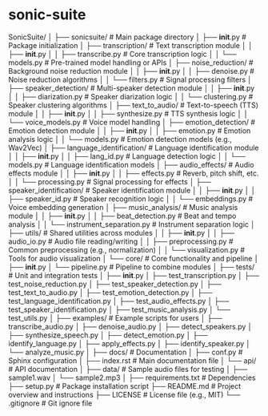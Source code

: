 # sonic-suite

SonicSuite/ │ ├── sonicsuite/ # Main package directory │ ├── **init**.py # Package initialization │ ├── transcription/ # Text transcription module │ │ ├── **init**.py │ │ ├── transcribe.py # Core transcription logic │ │ └── models.py # Pre-trained model handling or APIs │ ├── noise_reduction/ # Background noise reduction module │ │ ├── **init**.py │ │ ├── denoise.py # Noise reduction algorithms │ │ └── filters.py # Signal processing filters │ ├── speaker_detection/ # Multi-speaker detection module │ │ ├── **init**.py │ │ ├── diarization.py # Speaker diarization logic │ │ └── clustering.py # Speaker clustering algorithms │ ├── text_to_audio/ # Text-to-speech (TTS) module │ │ ├── **init**.py │ │ ├── synthesize.py # TTS synthesis logic │ │ └── voice_models.py # Voice model handling │ ├── emotion_detection/ # Emotion detection module │ │ ├── **init**.py │ │ ├── emotion.py # Emotion analysis logic │ │ └── models.py # Emotion detection models (e.g., Wav2Vec) │ ├── language_identification/ # Language identification module │ │ ├── **init**.py │ │ ├── lang_id.py # Language detection logic │ │ └── models.py # Language identification models │ ├── audio_effects/ # Audio effects module │ │ ├── **init**.py │ │ ├── effects.py # Reverb, pitch shift, etc. │ │ └── processing.py # Signal processing for effects │ ├── speaker_identification/ # Speaker identification module │ │ ├── **init**.py │ │ ├── speaker_id.py # Speaker recognition logic │ │ └── embeddings.py # Voice embedding generation │ ├── music_analysis/ # Music analysis module │ │ ├── **init**.py │ │ ├── beat_detection.py # Beat and tempo analysis │ │ └── instrument_separation.py # Instrument separation logic │ ├── utils/ # Shared utilities across modules │ │ ├── **init**.py │ │ ├── audio_io.py # Audio file reading/writing │ │ ├── preprocessing.py # Common preprocessing (e.g., normalization) │ │ └── visualization.py # Tools for audio visualization │ └── core/ # Core functionality and pipeline │ ├── **init**.py │ └── pipeline.py # Pipeline to combine modules │ ├── tests/ # Unit and integration tests │ ├── **init**.py │ ├── test_transcription.py │ ├── test_noise_reduction.py │ ├── test_speaker_detection.py │ ├── test_text_to_audio.py │ ├── test_emotion_detection.py │ ├── test_language_identification.py │ ├── test_audio_effects.py │ ├── test_speaker_identification.py │ ├── test_music_analysis.py │ └── test_utils.py │ ├── examples/ # Example scripts for users │ ├── transcribe_audio.py │ ├── denoise_audio.py │ ├── detect_speakers.py │ ├── synthesize_speech.py │ ├── detect_emotion.py │ ├── identify_language.py │ ├── apply_effects.py │ ├── identify_speaker.py │ └── analyze_music.py │ ├── docs/ # Documentation │ ├── conf.py # Sphinx configuration │ ├── index.rst # Main documentation file │ └── api/ # API documentation │ ├── data/ # Sample audio files for testing │ ├── sample1.wav │ └── sample2.mp3 │ ├── requirements.txt # Dependencies ├── setup.py # Package installation script ├── README.md # Project overview and instructions ├── LICENSE # License file (e.g., MIT) └── .gitignore # Git ignore file
